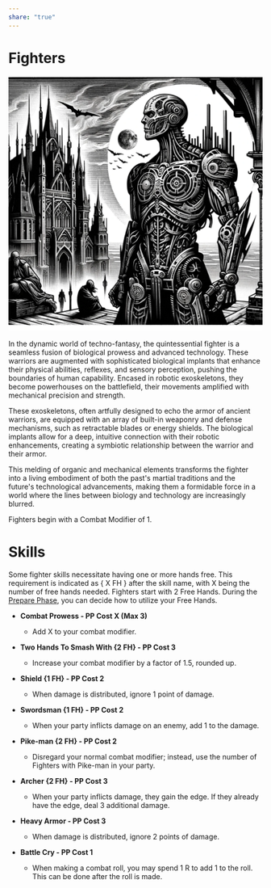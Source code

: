 ```yaml
---  
share: "true"  
---  
```

  
# Fighters  
  
![Pasted image 20240126171458](./Pasted%20image%2020240126171458.png)  
  
In the dynamic world of techno-fantasy, the quintessential fighter is a seamless fusion of biological prowess and advanced technology. These warriors are augmented with sophisticated biological implants that enhance their physical abilities, reflexes, and sensory perception, pushing the boundaries of human capability. Encased in robotic exoskeletons, they become powerhouses on the battlefield, their movements amplified with mechanical precision and strength.   
  
These exoskeletons, often artfully designed to echo the armor of ancient warriors, are equipped with an array of built-in weaponry and defense mechanisms, such as retractable blades or energy shields. The biological implants allow for a deep, intuitive connection with their robotic enhancements, creating a symbiotic relationship between the warrior and their armor.   
  
This melding of organic and mechanical elements transforms the fighter into a living embodiment of both the past's martial traditions and the future's technological advancements, making them a formidable force in a world where the lines between biology and technology are increasingly blurred.  
  
Fighters begin with a Combat Modifier of 1.  
  
# Skills  
  
Some fighter skills necessitate having one or more hands free. This requirement is indicated as { X FH } after the skill name, with X being the number of free hands needed. Fighters start with 2 Free Hands. During the [Prepare Phase](./Prepare%20Phase.html), you can decide how to utilize your Free Hands.  
  
- **Combat Prowess - PP Cost X (Max 3)**  
  - Add X to your combat modifier.  
  
- **Two Hands To Smash With {2 FH} - PP Cost 3**  
  - Increase your combat modifier by a factor of 1.5, rounded up.  
  
- **Shield {1 FH} - PP Cost 2**  
  - When damage is distributed, ignore 1 point of damage.  
  
- **Swordsman {1 FH} - PP Cost 2**  
  - When your party inflicts damage on an enemy, add 1 to the damage.  
  
- **Pike-man {2 FH} - PP Cost 2**  
  - Disregard your normal combat modifier; instead, use the number of Fighters with Pike-man in your party.  
  
- **Archer {2 FH} - PP Cost 3**  
  - When your party inflicts damage, they gain the edge. If they already have the edge, deal 3 additional damage.  
  
- **Heavy Armor - PP Cost 3**  
  - When damage is distributed, ignore 2 points of damage.  
  
- **Battle Cry - PP Cost 1**  
  - When making a combat roll, you may spend 1 R to add 1 to the roll. This can be done after the roll is made.